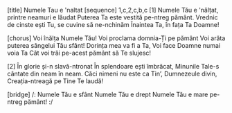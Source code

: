 [title] Numele Tau e 'naltat
[sequence] 1,c,2,c,b,c
[1]
Numele Tău e 'nălțat, printre neamuri e lăudat
Puterea Ta este vestită pe-ntreg pământ.
Vrednic de cinste ești Tu, se cuvine să ne-nchinăm
Înaintea Ta, în fața Ta Doamne!

[chorus]
Voi înălța Numele Tău!
Voi proclama domnia-Ți pe pământ
Voi arăta puterea sângelui Tău sfânt!
Dorința mea va fi a Ta,
Voi face Doamne numai voia Ta
Cât voi trăi pe-acest pământ să Te slujesc!

[2]
În glorie și-n slavă-ntronat
În splendoare ești îmbrăcat,
Minunile Tale-s cântate din neam în neam.
Căci nimeni nu este ca Tin’,
Dumnezeule divin,
Creația-ntreagă pe Tine Te laudă!

[bridge]
/: Numele Tău e sfânt
Numele Tău e drept
Numele Tău e mare pe-ntreg pământ! :/

